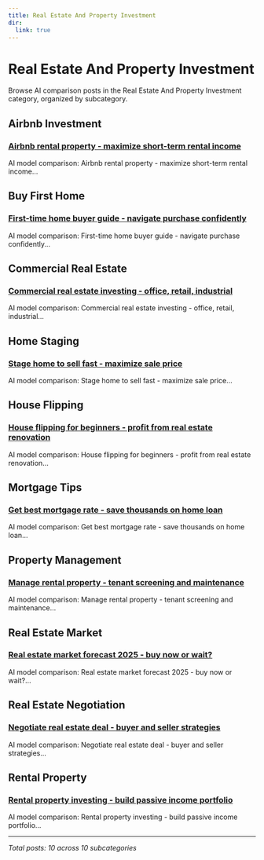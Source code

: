 ```yaml
---
title: Real Estate And Property Investment
dir:
  link: true
---
```


# Real Estate And Property Investment

Browse AI comparison posts in the Real Estate And Property Investment category, organized by subcategory.

## Airbnb Investment

### [Airbnb rental property - maximize short-term rental income](airbnb-investment/chatgpt-vs-deepseek-vs-mistral-airbnb-investment-3959.md)

AI model comparison: Airbnb rental property - maximize short-term rental income...

## Buy First Home

### [First-time home buyer guide - navigate purchase confidently](buy-first-home/claude-vs-grok-vs-mistral-buy-first-home-9061.md)

AI model comparison: First-time home buyer guide - navigate purchase confidently...

## Commercial Real Estate

### [Commercial real estate investing - office, retail, industrial](commercial-real-estate/deepseek-vs-grok-vs-mistral-commercial-real-estate-9008.md)

AI model comparison: Commercial real estate investing - office, retail, industrial...

## Home Staging

### [Stage home to sell fast - maximize sale price](home-staging/chatgpt-vs-grok-vs-mistral-home-staging-4445.md)

AI model comparison: Stage home to sell fast - maximize sale price...

## House Flipping

### [House flipping for beginners - profit from real estate renovation](house-flipping/chatgpt-vs-grok-vs-mistral-house-flipping-4338.md)

AI model comparison: House flipping for beginners - profit from real estate renovation...

## Mortgage Tips

### [Get best mortgage rate - save thousands on home loan](mortgage-tips/chatgpt-vs-grok-vs-mistral-mortgage-tips-5528.md)

AI model comparison: Get best mortgage rate - save thousands on home loan...

## Property Management

### [Manage rental property - tenant screening and maintenance](property-management/chatgpt-vs-grok-vs-mistral-property-management-8539.md)

AI model comparison: Manage rental property - tenant screening and maintenance...

## Real Estate Market

### [Real estate market forecast 2025 - buy now or wait?](real-estate-market/chatgpt-vs-gemini-vs-grok-real-estate-market-5601.md)

AI model comparison: Real estate market forecast 2025 - buy now or wait?...

## Real Estate Negotiation

### [Negotiate real estate deal - buyer and seller strategies](real-estate-negotiation/chatgpt-vs-claude-vs-grok-real-estate-negotiation-9594.md)

AI model comparison: Negotiate real estate deal - buyer and seller strategies...

## Rental Property

### [Rental property investing - build passive income portfolio](rental-property/claude-vs-grok-vs-mistral-rental-property-4185.md)

AI model comparison: Rental property investing - build passive income portfolio...

---

*Total posts: 10 across 10 subcategories*
